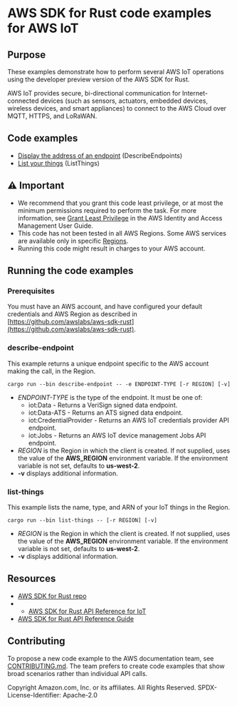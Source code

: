# AWS SDK for Rust code examples for AWS IoT

## Purpose

These examples demonstrate how to perform several AWS IoT operations using the developer preview version of the AWS SDK for Rust.

AWS IoT provides secure, bi-directional communication for Internet-connected devices (such as sensors, actuators, embedded devices, wireless devices, and smart appliances) to connect to the AWS Cloud over MQTT, HTTPS, and LoRaWAN.

## Code examples

- [Display the address of an endpoint](src/bin/describe-endpoints.rs) (DescribeEndpoints)
- [List your things](src/bin/list-things.rs) (ListThings)

## ⚠ Important

- We recommend that you grant this code least privilege, 
  or at most the minimum permissions required to perform the task.
  For more information, see
  [Grant Least Privilege](https://docs.aws.amazon.com/IAM/latest/UserGuide/best-practices.html#grant-least-privilege)
  in the AWS Identity and Access Management User Guide.
- This code has not been tested in all AWS Regions.
  Some AWS services are available only in specific
  [Regions](https://aws.amazon.com/about-aws/global-infrastructure/regional-product-services).
- Running this code might result in charges to your AWS account.

## Running the code examples

### Prerequisites

You must have an AWS account, and have configured your default credentials and AWS Region as described in [https://github.com/awslabs/aws-sdk-rust](https://github.com/awslabs/aws-sdk-rust).

### describe-endpoint

This example returns a unique endpoint specific to the AWS account making the call, in the Region.

`cargo run --bin describe-endpoint -- -e ENDPOINT-TYPE [-r REGION] [-v]`

- _ENDPOINT-TYPE_ is the type of the endpoint. It must be one of:
  - iot:Data - Returns a VeriSign signed data endpoint.
  - iot:Data-ATS - Returns an ATS signed data endpoint.
  - iot:CredentialProvider - Returns an AWS IoT credentials provider API endpoint.
  - iot:Jobs - Returns an AWS IoT device management Jobs API endpoint.
- _REGION_ is the Region in which the client is created.
  If not supplied, uses the value of the __AWS_REGION__ environment variable.
  If the environment variable is not set, defaults to __us-west-2__.
- __-v__ displays additional information.

### list-things

This example lists the name, type, and ARN of your IoT things in the Region. 

`cargo run --bin list-things -- [-r REGION] [-v]`

- _REGION_ is the Region in which the client is created.
  If not supplied, uses the value of the __AWS_REGION__ environment variable.
  If the environment variable is not set, defaults to __us-west-2__.
- __-v__ displays additional information.

## Resources

- [AWS SDK for Rust repo](https://github.com/awslabs/aws-sdk-rust)
- - [AWS SDK for Rust API Reference for IoT](https://docs.rs/aws-sdk-iot)
- [AWS SDK for Rust API Reference Guide](https://awslabs.github.io/aws-sdk-rust/aws_sdk_config/index.html) 

## Contributing

To propose a new code example to the AWS documentation team, 
see [CONTRIBUTING.md](https://github.com/awsdocs/aws-doc-sdk-examples/blob/master/CONTRIBUTING.md). 
The team prefers to create code examples that show broad scenarios rather than individual API calls.

Copyright Amazon.com, Inc. or its affiliates. All Rights Reserved. SPDX-License-Identifier: Apache-2.0
